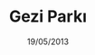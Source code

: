 ---
title: Gezi Parkı
date: 19/05/2013
tags:
  - CSS
  - HTML
  - JavaScript
images: /uploads/20220328162006-Diren-Gezi-Parki-HTML-CSS.png
madefor: Projects
---
